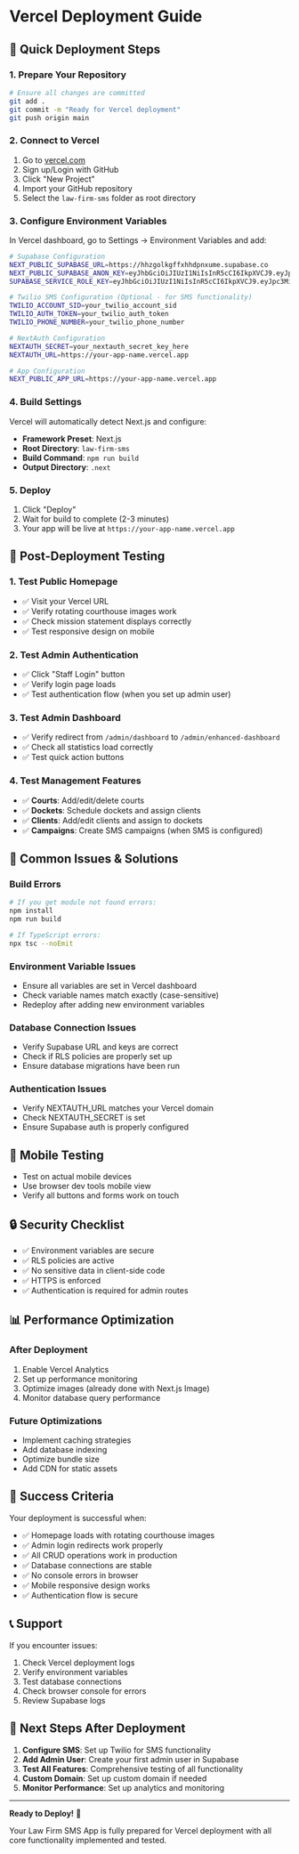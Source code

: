# Vercel Deployment Guide

## 🚀 Quick Deployment Steps

### **1. Prepare Your Repository**
```bash
# Ensure all changes are committed
git add .
git commit -m "Ready for Vercel deployment"
git push origin main
```

### **2. Connect to Vercel**
1. Go to [vercel.com](https://vercel.com)
2. Sign up/Login with GitHub
3. Click "New Project"
4. Import your GitHub repository
5. Select the `law-firm-sms` folder as root directory

### **3. Configure Environment Variables**
In Vercel dashboard, go to Settings → Environment Variables and add:

```bash
# Supabase Configuration
NEXT_PUBLIC_SUPABASE_URL=https://hhzgolkgffxhhdpnxume.supabase.co
NEXT_PUBLIC_SUPABASE_ANON_KEY=eyJhbGciOiJIUzI1NiIsInR5cCI6IkpXVCJ9.eyJpc3MiOiJzdXBhYmFzZSIsInJlZiI6ImhoemdvbGtnZmZ4aGhkcG54dW1lIiwicm9sZSI6ImFub24iLCJpYXQiOjE3NTg2ODU2NjIsImV4cCI6MjA3NDI2MTY2Mn0.NMujE_zaJ7IXHQDEwtC4USy9cOK9Egoa6vtLG9CoHFY
SUPABASE_SERVICE_ROLE_KEY=eyJhbGciOiJIUzI1NiIsInR5cCI6IkpXVCJ9.eyJpc3MiOiJzdXBhYmFzZSIsInJlZiI6ImhoemdvbGtnZmZ4aGhkcG54dW1lIiwicm9sZSI6InNlcnZpY2Vfcm9sZSIsImlhdCI6MTc1ODY4NTY2MiwiZXhwIjoyMDc0MjYxNjYyfQ.E6rQ-sRhzHTXq_fMhWfaWEgKiXvRO6PcZhvp7d77Nes

# Twilio SMS Configuration (Optional - for SMS functionality)
TWILIO_ACCOUNT_SID=your_twilio_account_sid
TWILIO_AUTH_TOKEN=your_twilio_auth_token
TWILIO_PHONE_NUMBER=your_twilio_phone_number

# NextAuth Configuration
NEXTAUTH_SECRET=your_nextauth_secret_key_here
NEXTAUTH_URL=https://your-app-name.vercel.app

# App Configuration
NEXT_PUBLIC_APP_URL=https://your-app-name.vercel.app
```

### **4. Build Settings**
Vercel will automatically detect Next.js and configure:
- **Framework Preset**: Next.js
- **Root Directory**: `law-firm-sms`
- **Build Command**: `npm run build`
- **Output Directory**: `.next`

### **5. Deploy**
1. Click "Deploy"
2. Wait for build to complete (2-3 minutes)
3. Your app will be live at `https://your-app-name.vercel.app`

## 🔧 Post-Deployment Testing

### **1. Test Public Homepage**
- ✅ Visit your Vercel URL
- ✅ Verify rotating courthouse images work
- ✅ Check mission statement displays correctly
- ✅ Test responsive design on mobile

### **2. Test Admin Authentication**
- ✅ Click "Staff Login" button
- ✅ Verify login page loads
- ✅ Test authentication flow (when you set up admin user)

### **3. Test Admin Dashboard**
- ✅ Verify redirect from `/admin/dashboard` to `/admin/enhanced-dashboard`
- ✅ Check all statistics load correctly
- ✅ Test quick action buttons

### **4. Test Management Features**
- ✅ **Courts**: Add/edit/delete courts
- ✅ **Dockets**: Schedule dockets and assign clients
- ✅ **Clients**: Add/edit clients and assign to dockets
- ✅ **Campaigns**: Create SMS campaigns (when SMS is configured)

## 🐛 Common Issues & Solutions

### **Build Errors**
```bash
# If you get module not found errors:
npm install
npm run build

# If TypeScript errors:
npx tsc --noEmit
```

### **Environment Variable Issues**
- Ensure all variables are set in Vercel dashboard
- Check variable names match exactly (case-sensitive)
- Redeploy after adding new environment variables

### **Database Connection Issues**
- Verify Supabase URL and keys are correct
- Check if RLS policies are properly set up
- Ensure database migrations have been run

### **Authentication Issues**
- Verify NEXTAUTH_URL matches your Vercel domain
- Check NEXTAUTH_SECRET is set
- Ensure Supabase auth is properly configured

## 📱 Mobile Testing
- Test on actual mobile devices
- Use browser dev tools mobile view
- Verify all buttons and forms work on touch

## 🔒 Security Checklist
- ✅ Environment variables are secure
- ✅ RLS policies are active
- ✅ No sensitive data in client-side code
- ✅ HTTPS is enforced
- ✅ Authentication is required for admin routes

## 📊 Performance Optimization

### **After Deployment**
1. Enable Vercel Analytics
2. Set up performance monitoring
3. Optimize images (already done with Next.js Image)
4. Monitor database query performance

### **Future Optimizations**
- Implement caching strategies
- Add database indexing
- Optimize bundle size
- Add CDN for static assets

## 🎯 Success Criteria

Your deployment is successful when:
- ✅ Homepage loads with rotating courthouse images
- ✅ Admin login redirects work properly
- ✅ All CRUD operations work in production
- ✅ Database connections are stable
- ✅ No console errors in browser
- ✅ Mobile responsive design works
- ✅ Authentication flow is secure

## 📞 Support

If you encounter issues:
1. Check Vercel deployment logs
2. Verify environment variables
3. Test database connections
4. Check browser console for errors
5. Review Supabase logs

## 🚀 Next Steps After Deployment

1. **Configure SMS**: Set up Twilio for SMS functionality
2. **Add Admin User**: Create your first admin user in Supabase
3. **Test All Features**: Comprehensive testing of all functionality
4. **Custom Domain**: Set up custom domain if needed
5. **Monitor Performance**: Set up analytics and monitoring

---

**Ready to Deploy!** 🎉

Your Law Firm SMS App is fully prepared for Vercel deployment with all core functionality implemented and tested.
